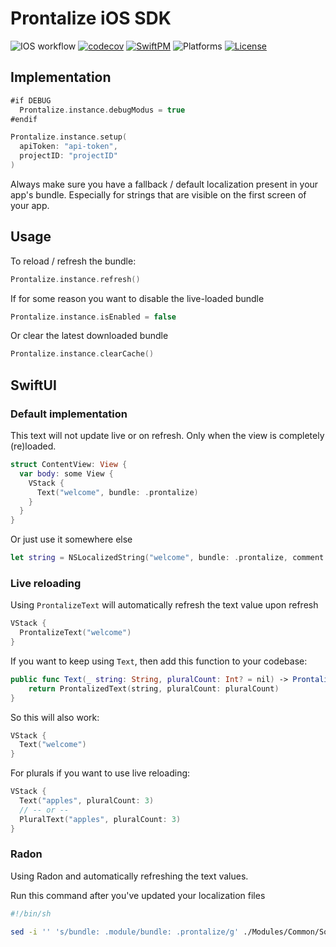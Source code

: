 # Prontalize iOS SDK

![IOS workflow](https://github.com/unlockagency/prontalize-ios/actions/workflows/ios.yml/badge.svg)
[![codecov](https://codecov.io/gh/UnlockAgency/Prontalize-iOS/branch/main/graph/badge.svg?token=W969TSUSSK)](https://codecov.io/gh/UnlockAgency/Prontalize-iOS) 
[![SwiftPM](https://img.shields.io/badge/SwiftPM-compatible-brightgreen.svg)](https://swift.org/package-manager/)
![Platforms](https://img.shields.io/badge/platform-ios%20|%20macos-lightgray.svg)
[![License](https://img.shields.io/badge/license-MIT-black.svg)](LICENSE)

## Implementation

```swift
#if DEBUG
  Prontalize.instance.debugModus = true
#endif

Prontalize.instance.setup(
  apiToken: "api-token",
  projectID: "projectID"
)
```

Always make sure you have a fallback / default localization present in your app's bundle.
Especially for strings that are visible on the first screen of your app.

## Usage

To reload / refresh the bundle:

```swift
Prontalize.instance.refresh()
```

If for some reason you want to disable the live-loaded bundle

```swift
Prontalize.instance.isEnabled = false
```

Or clear the latest downloaded bundle

```swift
Prontalize.instance.clearCache()
```

## SwiftUI

### Default implementation

This text will not update live or on refresh. Only when the view is completely (re)loaded.

```swift
struct ContentView: View {
  var body: some View {
    VStack {
      Text("welcome", bundle: .prontalize)
    }
  }
}
```

Or just use it somewhere else

```swift
let string = NSLocalizedString("welcome", bundle: .prontalize, comment: "")
```

### Live reloading

Using `ProntalizeText` will automatically refresh the text value upon refresh

```swift
VStack {
  ProntalizeText("welcome")
}
```

If you want to keep using `Text`, then add this function to your codebase:

```swift
public func Text(_ string: String, pluralCount: Int? = nil) -> ProntalizedText {
    return ProntalizedText(string, pluralCount: pluralCount)
}
```

So this will also work:

```swift
VStack {
  Text("welcome")
}
```

For plurals if you want to use live reloading:

```swift
VStack {
  Text("apples", pluralCount: 3)
  // -- or --
  PluralText("apples", pluralCount: 3)
}
```

### Radon

Using Radon and automatically refreshing the text values.

Run this command after you've updated your localization files

```bash
#!/bin/sh

sed -i '' 's/bundle: .module/bundle: .prontalize/g' ./Modules/Common/Sources/Generated/Radon+strings.swift
```
